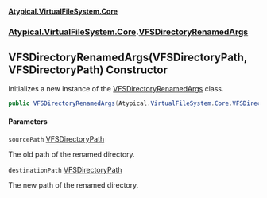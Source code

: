 #### [Atypical.VirtualFileSystem.Core](VirtualFileSystem.md 'VirtualFileSystem')
### [Atypical.VirtualFileSystem.Core](VirtualFileSystem.md#Atypical.VirtualFileSystem.Core 'Atypical.VirtualFileSystem.Core').[VFSDirectoryRenamedArgs](VFSDirectoryRenamedArgs.md 'Atypical.VirtualFileSystem.Core.VFSDirectoryRenamedArgs')

## VFSDirectoryRenamedArgs(VFSDirectoryPath, VFSDirectoryPath) Constructor

Initializes a new instance of the [VFSDirectoryRenamedArgs](VFSDirectoryRenamedArgs.md 'Atypical.VirtualFileSystem.Core.VFSDirectoryRenamedArgs') class.

```csharp
public VFSDirectoryRenamedArgs(Atypical.VirtualFileSystem.Core.VFSDirectoryPath sourcePath, Atypical.VirtualFileSystem.Core.VFSDirectoryPath destinationPath);
```
#### Parameters

<a name='Atypical.VirtualFileSystem.Core.VFSDirectoryRenamedArgs.VFSDirectoryRenamedArgs(Atypical.VirtualFileSystem.Core.VFSDirectoryPath,Atypical.VirtualFileSystem.Core.VFSDirectoryPath).sourcePath'></a>

`sourcePath` [VFSDirectoryPath](VFSDirectoryPath.md 'Atypical.VirtualFileSystem.Core.VFSDirectoryPath')

The old path of the renamed directory.

<a name='Atypical.VirtualFileSystem.Core.VFSDirectoryRenamedArgs.VFSDirectoryRenamedArgs(Atypical.VirtualFileSystem.Core.VFSDirectoryPath,Atypical.VirtualFileSystem.Core.VFSDirectoryPath).destinationPath'></a>

`destinationPath` [VFSDirectoryPath](VFSDirectoryPath.md 'Atypical.VirtualFileSystem.Core.VFSDirectoryPath')

The new path of the renamed directory.